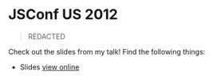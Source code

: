 JSConf US 2012
==============

> REDACTED

Check out the slides from my talk! Find the following things:

- Slides [view online](http://nonken.github.com/jsconfus2012/#1)
